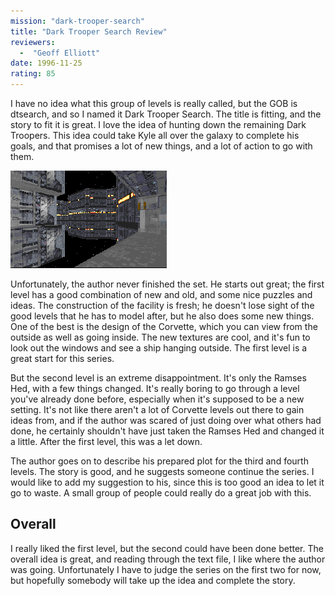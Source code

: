 ```yaml
---
mission: "dark-trooper-search"
title: "Dark Trooper Search Review"
reviewers: 
  -  "Geoff Elliott"
date: 1996-11-25
rating: 85
---
```


I have no idea what this group of levels is really called, but the GOB is dtsearch, and so I named it Dark Trooper Search. The title is fitting, and the story to fit it is great. I love the idea of hunting down the remaining Dark Troopers. This idea could take Kyle all over the galaxy to complete his goals, and that promises a lot of new things, and a lot of action to go with them.

![Dark Trooper Search screenshot](./dtsearch.png "In the first level, Kyle needs to make his way onto a Corvette (left side) carrying a deadly cargo.")

Unfortunately, the author never finished the set. He starts out great; the first level has a good combination of new and old, and some nice puzzles and ideas. The construction of the facility is fresh; he doesn't lose sight of the good levels that he has to model after, but he also does some new things. One of the best is the design of the Corvette, which you can view from the outside as well as going inside. The new textures are cool, and it's fun to look out the windows and see a ship hanging outside. The first level is a great start for this series.

But the second level is an extreme disappointment. It's only the Ramses Hed, with a few things changed. It's really boring to go through a level you've already done before, especially when it's supposed to be a new setting. It's not like there aren't a lot of Corvette levels out there to gain ideas from, and if the author was scared of just doing over what others had done, he certainly shouldn't have just taken the Ramses Hed and changed it a little. After the first level, this was a let down.

The author goes on to describe his prepared plot for the third and fourth levels. The story is good, and he suggests someone continue the series. I would like to add my suggestion to his, since this is too good an idea to let it go to waste. A small group of people could really do a great job with this.

## Overall

I really liked the first level, but the second could have been done better. The overall idea is great, and reading through the text file, I like where the author was going. Unfortunately I have to judge the series on the first two for now, but hopefully somebody will take up the idea and complete the story.
